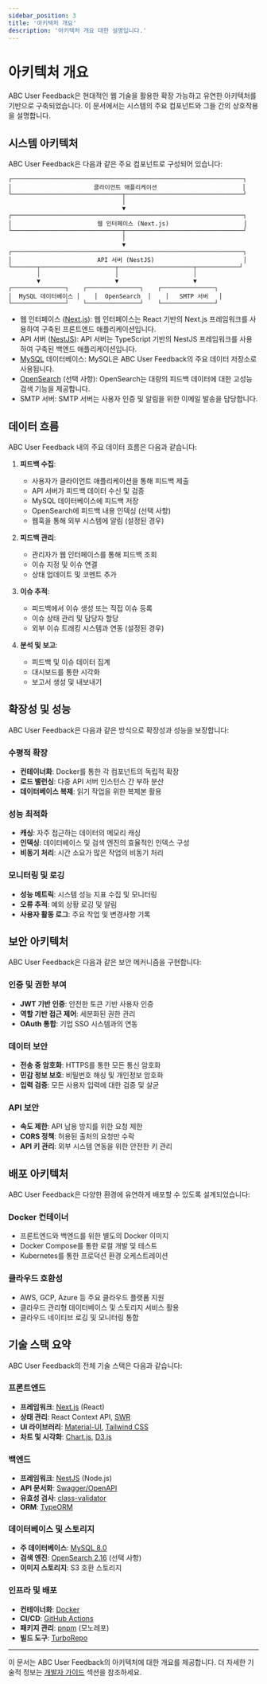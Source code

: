 ```yaml
---
sidebar_position: 3
title: '아키텍처 개요'
description: '아키텍처 개요 대한 설명입니다.'
---
```


# 아키텍처 개요

ABC User Feedback은 현대적인 웹 기술을 활용한 확장 가능하고 유연한 아키텍처를 기반으로 구축되었습니다. 이 문서에서는 시스템의 주요 컴포넌트와 그들 간의 상호작용을 설명합니다.

## 시스템 아키텍처

ABC User Feedback은 다음과 같은 주요 컴포넌트로 구성되어 있습니다:

```
┌─────────────────────────────────────────────────────────────────┐
│                       클라이언트 애플리케이션                        │
└───────────────────────────────┬─────────────────────────────────┘
                                │
                                ▼
┌─────────────────────────────────────────────────────────────────┐
│                        웹 인터페이스 (Next.js)                     │
└───────────────────────────────┬─────────────────────────────────┘
                                │
                                ▼
┌─────────────────────────────────────────────────────────────────┐
│                        API 서버 (NestJS)                         │
└───────┬─────────────────────┬─────────────────────┬────────────┘
        │                     │                     │
        ▼                     ▼                     ▼
┌───────────────┐    ┌───────────────┐    ┌───────────────┐
│  MySQL 데이터베이스 │    │  OpenSearch  │    │   SMTP 서버   │
└───────────────┘    └───────────────┘    └───────────────┘
```

- 웹 인터페이스 ([Next.js](https://nextjs.org/)): 웹 인터페이스는 React 기반의 Next.js 프레임워크를 사용하여 구축된 프론트엔드 애플리케이션입니다.
- API 서버 ([NestJS](https://nestjs.com/)): API 서버는 TypeScript 기반의 NestJS 프레임워크를 사용하여 구축된 백엔드 애플리케이션입니다.
- [MySQL](https://www.mysql.com/) 데이터베이스: MySQL은 ABC User Feedback의 주요 데이터 저장소로 사용됩니다.
- [OpenSearch](https://opensearch.org/) (선택 사항): OpenSearch는 대량의 피드백 데이터에 대한 고성능 검색 기능을 제공합니다.
- SMTP 서버: SMTP 서버는 사용자 인증 및 알림을 위한 이메일 발송을 담당합니다.

## 데이터 흐름

ABC User Feedback 내의 주요 데이터 흐름은 다음과 같습니다:

1. **피드백 수집**:

   - 사용자가 클라이언트 애플리케이션을 통해 피드백 제출
   - API 서버가 피드백 데이터 수신 및 검증
   - MySQL 데이터베이스에 피드백 저장
   - OpenSearch에 피드백 내용 인덱싱 (선택 사항)
   - 웹훅을 통해 외부 시스템에 알림 (설정된 경우)

2. **피드백 관리**:

   - 관리자가 웹 인터페이스를 통해 피드백 조회
   - 이슈 지정 및 이슈 연결
   - 상태 업데이트 및 코멘트 추가

3. **이슈 추적**:

   - 피드백에서 이슈 생성 또는 직접 이슈 등록
   - 이슈 상태 관리 및 담당자 할당
   - 외부 이슈 트래킹 시스템과 연동 (설정된 경우)

4. **분석 및 보고**:
   - 피드백 및 이슈 데이터 집계
   - 대시보드를 통한 시각화
   - 보고서 생성 및 내보내기

## 확장성 및 성능

ABC User Feedback은 다음과 같은 방식으로 확장성과 성능을 보장합니다:

### 수평적 확장

- **컨테이너화**: Docker를 통한 각 컴포넌트의 독립적 확장
- **로드 밸런싱**: 다중 API 서버 인스턴스 간 부하 분산
- **데이터베이스 복제**: 읽기 작업을 위한 복제본 활용

### 성능 최적화

- **캐싱**: 자주 접근하는 데이터의 메모리 캐싱
- **인덱싱**: 데이터베이스 및 검색 엔진의 효율적인 인덱스 구성
- **비동기 처리**: 시간 소요가 많은 작업의 비동기 처리

### 모니터링 및 로깅

- **성능 메트릭**: 시스템 성능 지표 수집 및 모니터링
- **오류 추적**: 예외 상황 로깅 및 알림
- **사용자 활동 로그**: 주요 작업 및 변경사항 기록

## 보안 아키텍처

ABC User Feedback은 다음과 같은 보안 메커니즘을 구현합니다:

### 인증 및 권한 부여

- **JWT 기반 인증**: 안전한 토큰 기반 사용자 인증
- **역할 기반 접근 제어**: 세분화된 권한 관리
- **OAuth 통합**: 기업 SSO 시스템과의 연동

### 데이터 보안

- **전송 중 암호화**: HTTPS를 통한 모든 통신 암호화
- **민감 정보 보호**: 비밀번호 해싱 및 개인정보 암호화
- **입력 검증**: 모든 사용자 입력에 대한 검증 및 살균

### API 보안

- **속도 제한**: API 남용 방지를 위한 요청 제한
- **CORS 정책**: 허용된 출처의 요청만 수락
- **API 키 관리**: 외부 시스템 연동을 위한 안전한 키 관리

## 배포 아키텍처

ABC User Feedback은 다양한 환경에 유연하게 배포할 수 있도록 설계되었습니다:

### Docker 컨테이너

- 프론트엔드와 백엔드를 위한 별도의 Docker 이미지
- Docker Compose를 통한 로컬 개발 및 테스트
- Kubernetes를 통한 프로덕션 환경 오케스트레이션

### 클라우드 호환성

- AWS, GCP, Azure 등 주요 클라우드 플랫폼 지원
- 클라우드 관리형 데이터베이스 및 스토리지 서비스 활용
- 클라우드 네이티브 로깅 및 모니터링 통합

## 기술 스택 요약

ABC User Feedback의 전체 기술 스택은 다음과 같습니다:

### 프론트엔드

- **프레임워크**: [Next.js](https://nextjs.org/) (React)
- **상태 관리**: React Context API, [SWR](https://swr.vercel.app/)
- **UI 라이브러리**: [Material-UI](https://mui.com/), [Tailwind CSS](https://tailwindcss.com/)
- **차트 및 시각화**: [Chart.js](https://www.chartjs.org/), [D3.js](https://d3js.org/)

### 백엔드

- **프레임워크**: [NestJS](https://nestjs.com/) (Node.js)
- **API 문서화**: [Swagger/OpenAPI](https://swagger.io/)
- **유효성 검사**: [class-validator](https://github.com/typestack/class-validator)
- **ORM**: [TypeORM](https://typeorm.io/)

### 데이터베이스 및 스토리지

- **주 데이터베이스**: [MySQL 8.0](https://www.mysql.com/)
- **검색 엔진**: [OpenSearch 2.16](https://opensearch.org/) (선택 사항)
- **이미지 스토리지**: S3 호환 스토리지

### 인프라 및 배포

- **컨테이너화**: [Docker](https://www.docker.com/)
- **CI/CD**: [GitHub Actions](https://github.com/features/actions)
- **패키지 관리**: [pnpm](https://pnpm.io/) (모노레포)
- **빌드 도구**: [TurboRepo](https://turbo.build/)

---

이 문서는 ABC User Feedback의 아키텍처에 대한 개요를 제공합니다. 더 자세한 기술적 정보는 [개발자 가이드](../05-developer-guide) 섹션을 참조하세요.
